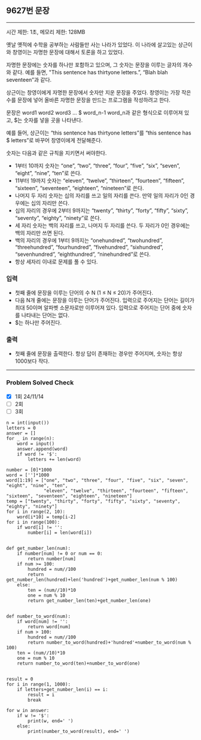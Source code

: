## 9627번 문장

---

시간 제한: 1초, 메모리 제한: 128MB

옛날 옛적에 수학을 공부하는 사람들만 사는 나라가 있었다. 이 나라에 살고있는 상근이와 창영이는 자명한 문장에 대해서 토론을 하고 있었다.

자명한 문장에는 숫자를 하나만 포함하고 있으며, 그 숫자는 문장을 이루는 글자의 개수와 같다. 예를 들면, "This sentence has thirtyone letters.”, “Blah blah seventeen”과 같다.

상근이는 창영이에게 자명한 문장에서 숫자만 지운 문장을 주었다. 창영이는 가장 작은 수를 문장에 넣어 올바른 자명한 문장을 만드는 프로그램을 작성하려고 한다.

문장은 word1 word2 word3 ... $ word_n-1 word_n과 같은 형식으로 이루어져 있고, $는 숫자를 넣을 곳을 나타낸다.

예를 들어, 상근이는 “this sentence has thirtyone letters”를 “this sentence has $ letters”로 바꾸어 창영이에게 전달해준다.

숫자는 다음과 같은 규칙을 지키면서 써야한다.

- 1부터 10까지 숫자는 “one”, “two”, “three”, “four”, “five”, “six”, “seven”, “eight”, “nine”, “ten”로 쓴다.
- 11부터 19까지 숫자는 “eleven”, “twelve”, “thirteen”, “fourteen”, “fifteen”, “sixteen”, “seventeen”, “eighteen”, “nineteen”로 쓴다.
- 나머지 두 자리 숫자는 십의 자리를 쓰고 일의 자리를 쓴다. 만약 일의 자리가 0인 경우에는 십의 자리만 쓴다.
- 십의 자리의 경우에 2부터 9까지는 “twenty”, “thirty”, “forty”, “fifty”, “sixty”, “seventy”, “eighty”, “ninety”로 쓴다.
- 세 자리 숫자는 백의 자리를 쓰고, 나머지 두 자리를 쓴다. 두 자리가 0인 경우에는 백의 자리만 쓰면 된다.
- 백의 자리의 경우에 1부터 9까지는 “onehundred”, “twohundred”, “threehundred”, “fourhundred”, “fivehundred”, “sixhundred”, “sevenhundred”, “eighthundred”, “ninehundred”로 쓴다.
- 항상 세자리 이내로 문제를 풀 수 있다.

### 입력

- 첫째 줄에 문장을 이루는 단어의 수 N (1 ≤ N ≤ 20)가 주어진다.
- 다음 N개 줄에는 문장을 이루는 단어가 주어진다. 입력으로 주어지는 단어는 길이가 최대 50이며 알파벳 소문자로만 이루어져 있다. 입력으로 주어지는 단어 중에 숫자를 나타내는 단어는 없다.
- $는 하나만 주어진다.

### 출력

- 첫째 줄에 문장을 출력한다. 항상 답이 존재하는 경우만 주어지며, 숫자는 항상 1000보다 작다.

---
### Problem Solved Check
- [x] 1회 24/11/14
- [ ] 2회
- [ ] 3회
~~~
n = int(input())
letters = 0
answer = []
for _ in range(n):
    word = input()
    answer.append(word)
    if word != '$':
        letters += len(word)

number = [0]*1000
word = ['']*1000
word[1:19] = ["one", "two", "three", "four", "five", "six", "seven", "eight", "nine", "ten",
              "eleven", "twelve", "thirteen", "fourteen", "fifteen", "sixteen", "seventeen", "eighteen", "nineteen"]
temp = ["twenty", "thirty", "forty", "fifty", "sixty", "seventy", "eighty", "ninety"]
for i in range(2, 10):
    word[i*10] = temp[i-2]
for i in range(100):
    if word[i] != '':
        number[i] = len(word[i])


def get_number_len(num):
    if number[num] != 0 or num == 0:
        return number[num]
    if num >= 100:
        hundred = num//100
        return get_number_len(hundred)+len('hundred')+get_number_len(num % 100)
    else:
        ten = (num//10)*10
        one = num % 10
        return get_number_len(ten)+get_number_len(one)


def number_to_word(num):
    if word[num] != '':
        return word[num]
    if num > 100:
        hundred = num//100
        return number_to_word(hundred)+'hundred'+number_to_word(num % 100)
    ten = (num//10)*10
    one = num % 10
    return number_to_word(ten)+number_to_word(one)


result = 0
for i in range(1, 1000):
    if letters+get_number_len(i) == i:
        result = i
        break

for w in answer:
    if w != '$':
        print(w, end=' ')
    else:
        print(number_to_word(result), end=' ')

~~~